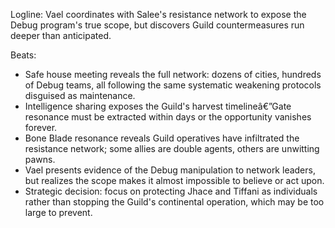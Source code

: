 ﻿---
series: 1
novella: 5
file: S1N5_CH03
type: chapter
pov: Vael
setting: Underground safe house - intelligence briefing
word_target_min: 1201
word_target_max: 2299
status: outline
---
Logline: Vael coordinates with Salee's resistance network to expose the Debug program's true scope, but discovers Guild countermeasures run deeper than anticipated.

Beats:
- Safe house meeting reveals the full network: dozens of cities, hundreds of Debug teams, all following the same systematic weakening protocols disguised as maintenance.
- Intelligence sharing exposes the Guild's harvest timelineâ€”Gate resonance must be extracted within days or the opportunity vanishes forever.
- Bone Blade resonance reveals Guild operatives have infiltrated the resistance network; some allies are double agents, others are unwitting pawns.
- Vael presents evidence of the Debug manipulation to network leaders, but realizes the scope makes it almost impossible to believe or act upon.
- Strategic decision: focus on protecting Jhace and Tiffani as individuals rather than stopping the Guild's continental operation, which may be too large to prevent.